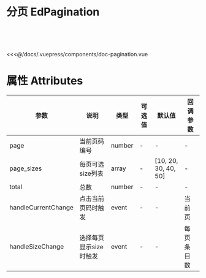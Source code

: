 # 分页 EdPagination
<br>

<doc-pagination />

<br>
<br>

<<<@/docs/.vuepress/components/doc-pagination.vue


# 属性 Attributes

|参数|说明|类型|可选值|默认值|回调参数|
|------|------|------|------|------|------|
|page|当前页码编号|number|-|-|-|
|page_sizes|每页可选size列表|array|-|[10, 20, 30, 40, 50]|-|
|total|总数|number|-|-|-|
|handleCurrentChange|点击当前页码时触发|event|-|-|当前页|
|handleSizeChange|选择每页显示size时触发|event|-|-|每页条目数|
